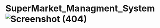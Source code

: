 # SuperMarket_Managment_System![Screenshot (404)](https://user-images.githubusercontent.com/77895187/143773345-a62c454d-71d2-4e0a-840a-370ec0c0061d.png)

